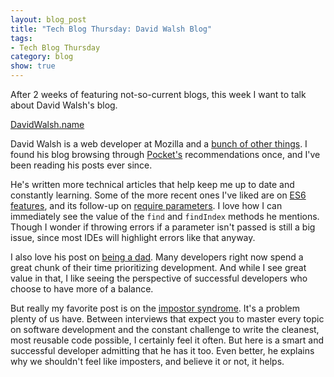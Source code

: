 ```yaml
---
layout: blog_post
title: "Tech Blog Thursday: David Walsh Blog"
tags: 
- Tech Blog Thursday
category: blog
show: true
---
```


After 2 weeks of featuring not-so-current blogs, 
this week I want to talk about David Walsh's blog. 

<a href="https://davidwalsh.name/">DavidWalsh.name</a>

<p>
David Walsh is a web developer at Mozilla and a 
<a href="https://davidwalsh.name/about-david-walsh">bunch of other things</a>. 
I found his blog browsing through 
<a href="https://getpocket.com/">Pocket's</a> recommendations once, 
and I've been reading his posts ever since. 
</p>

<p>
He's written more technical articles that help keep me up to date and constantly learning. 
Some of the more recent ones I've liked are on
<a href="https://davidwalsh.name/es6-features">ES6 features</a>, 
and its follow-up on 
<a href="https://davidwalsh.name/javascript-function-parameters">require parameters</a>. 
I love how I can immediately see the value of the 
<code>find</code> and <code>findIndex</code> methods he mentions.
Though I wonder if throwing errors if a parameter isn't passed is still a big issue, 
since most IDEs will highlight errors like that anyway. 
</p>

<p>
I also love his post on
<a href="https://davidwalsh.name/being-a-dev-dad">being a dad</a>.
Many developers right now spend a great chunk of their time prioritizing development. 
And while I see great value in that, 
I like seeing the perspective of successful developers who choose to have more of a balance. 
</p>

<p>
But really my favorite post is on the 
<a href="https://davidwalsh.name/impostor-syndrome">impostor syndrome</a>.
It's a problem plenty of us have. 
Between interviews that expect you to master every topic on software development 
and the constant challenge to write the cleanest, most reusable code possible,
I certainly feel it often. 
But here is a smart and successful developer admitting that he has it too. 
Even better, he explains why we shouldn't feel like imposters, 
and believe it or not, it helps.  
</p>